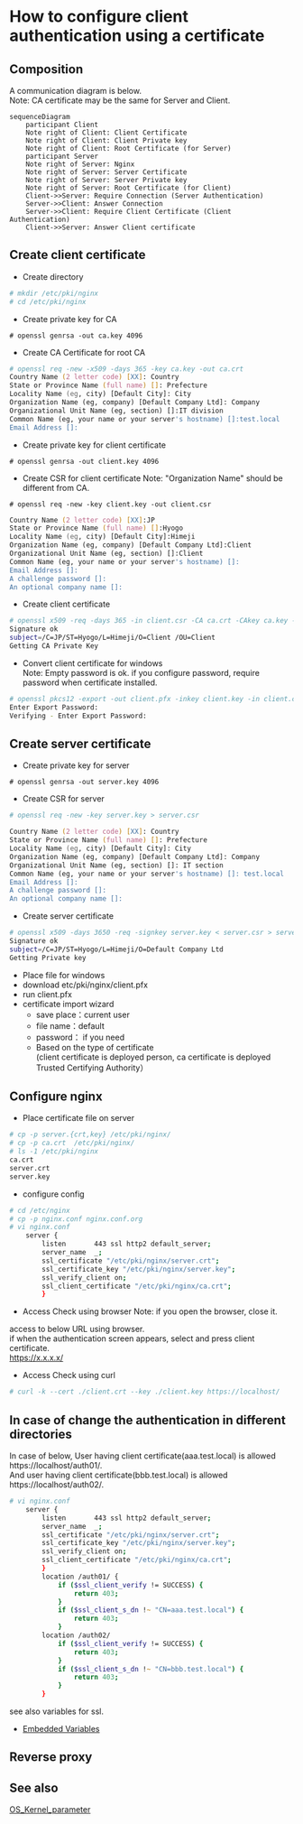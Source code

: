 # How to configure client authentication using a certificate

## Composition

A communication diagram is below.  
Note: CA certificate may be the same for Server and Client.

```mermaid
sequenceDiagram
    participant Client
    Note right of Client: Client Certificate
    Note right of Client: Client Private key
    Note right of Client: Root Certificate (for Server)
    participant Server
    Note right of Server: Nginx
    Note right of Server: Server Certificate
    Note right of Server: Server Private key
    Note right of Server: Root Certificate (for Client)
    Client->>Server: Require Connection (Server Authentication)
    Server->>Client: Answer Connection
    Server->>Client: Require Client Certificate (Client Authentication)
    Client->>Server: Answer Client certificate

```
## Create client certificate

- Create directory

```zsh
# mkdir /etc/pki/nginx
# cd /etc/pki/nginx
```

- Create private key for CA  

`# openssl genrsa -out ca.key 4096`

- Create CA Certificate for root CA

```zsh
# openssl req -new -x509 -days 365 -key ca.key -out ca.crt
Country Name (2 letter code) [XX]: Country
State or Province Name (full name) []: Prefecture
Locality Name (eg, city) [Default City]: City
Organization Name (eg, company) [Default Company Ltd]: Company
Organizational Unit Name (eg, section) []:IT division
Common Name (eg, your name or your server's hostname) []:test.local
Email Address []:
```

- Create private key for client certificate  

`# openssl genrsa -out client.key 4096`

- Create CSR for client certificate
Note: "Organization Name" should be different from CA.

`# openssl req -new -key client.key -out client.csr`

```zsh
Country Name (2 letter code) [XX]:JP
State or Province Name (full name) []:Hyogo
Locality Name (eg, city) [Default City]:Himeji
Organization Name (eg, company) [Default Company Ltd]:Client
Organizational Unit Name (eg, section) []:Client
Common Name (eg, your name or your server's hostname) []:
Email Address []:
A challenge password []:
An optional company name []:
```

- Create client certificate  

```zsh
# openssl x509 -req -days 365 -in client.csr -CA ca.crt -CAkey ca.key -set_serial 01 -out client.crt
Signature ok
subject=/C=JP/ST=Hyogo/L=Himeji/O=Client /OU=Client
Getting CA Private Key
```

- Convert client certificate for windows  
Note: Empty password is ok. if you configure password, require password when certificate installed.
  
```zsh
# openssl pkcs12 -export -out client.pfx -inkey client.key -in client.crt -certfile ca.crt
Enter Export Password:
Verifying - Enter Export Password:
```

## Create server certificate

- Create private key for server

`# openssl genrsa -out server.key 4096`

- Create CSR for server

```zsh
# openssl req -new -key server.key > server.csr

Country Name (2 letter code) [XX]: Country
State or Province Name (full name) []: Prefecture
Locality Name (eg, city) [Default City]: City
Organization Name (eg, company) [Default Company Ltd]: Company
Organizational Unit Name (eg, section) []: IT section
Common Name (eg, your name or your server's hostname) []: test.local
Email Address []:
A challenge password []:
An optional company name []:
```

- Create server certificate

```zsh  
# openssl x509 -days 3650 -req -signkey server.key < server.csr > server.crt
Signature ok
subject=/C=JP/ST=Hyogo/L=Himeji/O=Default Company Ltd
Getting Private key
```

- Place file for windows
- download etc/pki/nginx/client.pfx
- run client.pfx
- certificate import wizard
  - save place：current user
  - file name：default
  - password： if you need
  - Based on the type of certificate  
	(client certificate is deployed person, ca certificate is deployed Trusted Certifying Authority）

## Configure nginx

- Place certificate file on server

```zsh
# cp -p server.{crt,key} /etc/pki/nginx/
# cp -p ca.crt  /etc/pki/nginx/
# ls -1 /etc/pki/nginx
ca.crt
server.crt
server.key
```

- configure config

```zsh
# cd /etc/nginx
# cp -p nginx.conf nginx.conf.org
# vi nginx.conf
    server {
        listen       443 ssl http2 default_server;
        server_name  _;
        ssl_certificate "/etc/pki/nginx/server.crt";
        ssl_certificate_key "/etc/pki/nginx/server.key";
        ssl_verify_client on;
        ssl_client_certificate "/etc/pki/nginx/ca.crt";
        }
```

- Access Check using browser
Note: if you open the browser, close it.

access to below URL using browser.  
if when the authentication screen appears, select and press client certificate.  
https://x.x.x.x/

- Access Check using curl

```zsh 
# curl -k --cert ./client.crt --key ./client.key https://localhost/
```

## In case of change the authentication in different directories

In case of below, User having client certificate(aaa.test.local) is allowed https://localhost/auth01/.  
And user having client certificate(bbb.test.local) is allowed https://localhost/auth02/.

```zsh
# vi nginx.conf
    server {
        listen       443 ssl http2 default_server;
        server_name  _;
        ssl_certificate "/etc/pki/nginx/server.crt";
        ssl_certificate_key "/etc/pki/nginx/server.key";
        ssl_verify_client on;
        ssl_client_certificate "/etc/pki/nginx/ca.crt";
        }
		location /auth01/ {
			if ($ssl_client_verify != SUCCESS) {
				return 403;
			}
			if ($ssl_client_s_dn !~ "CN=aaa.test.local") {
				return 403;
			}
		location /auth02/	
			if ($ssl_client_verify != SUCCESS) {
				return 403;
			}
			if ($ssl_client_s_dn !~ "CN=bbb.test.local") {
				return 403;
			}			
		}
```

see also variables for ssl.  
- [Embedded Variables](http://nginx.org/en/docs/http/ngx_http_ssl_module.html)

## Reverse proxy

## See also

[OS_Kernel_parameter](./linux_kernel_parameter.md)

